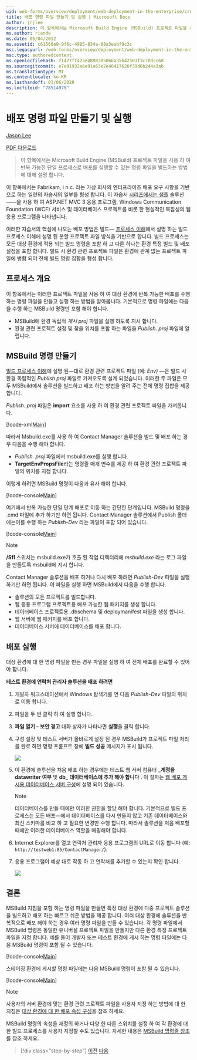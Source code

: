 ```yaml
---
uid: web-forms/overview/deployment/web-deployment-in-the-enterprise/creating-and-running-a-deployment-command-file
title: 배포 명령 파일 만들기 및 실행 | Microsoft Docs
author: jrjlee
description: 이 항목에서는 Microsoft Build Engine (MSBuild) 프로젝트 파일을 사용 하 여 배포를 단일 단계로 실행 하는 데 사용할 수 있는 명령 파일을 빌드하는 방법에 대해 설명 합니다.
ms.author: riande
ms.date: 05/04/2012
ms.assetid: c61560e9-9f6c-4985-834a-08a3eabf9c3c
msc.legacyurl: /web-forms/overview/deployment/web-deployment-in-the-enterprise/creating-and-running-a-deployment-command-file
msc.type: authoredcontent
ms.openlocfilehash: f1477ff423e4898385066a35b42503f3c70dcc68
ms.sourcegitcommit: e7e91932a6e91a63e2e46417626f39d6b244a3ab
ms.translationtype: MT
ms.contentlocale: ko-KR
ms.lasthandoff: 03/06/2020
ms.locfileid: "78514979"
---
```

# <a name="creating-and-running-a-deployment-command-file"></a>배포 명령 파일 만들기 및 실행

[Jason Lee](https://github.com/jrjlee)

[PDF 다운로드](https://msdnshared.blob.core.windows.net/media/MSDNBlogsFS/prod.evol.blogs.msdn.com/CommunityServer.Blogs.Components.WeblogFiles/00/00/00/63/56/8130.DeployingWebAppsInEnterpriseScenarios.pdf)

> 이 항목에서는 Microsoft Build Engine (MSBuild) 프로젝트 파일을 사용 하 여 반복 가능한 단일 프로세스로 배포를 실행할 수 있는 명령 파일을 빌드하는 방법에 대해 설명 합니다.

이 항목에서는 Fabrikam, i n c. 라는 가상 회사의 엔터프라이즈 배포 요구 사항을 기반으로 하는 일련의 자습서의 일부를 형성 합니다. 이 자습서 [시리즈에서는 샘플](the-contact-manager-solution.md) 솔루션&#x2014;&#x2014;을 사용 하 여 ASP.NET MVC 3 응용 프로그램, Windows Communication Foundation (WCF) 서비스 및 데이터베이스 프로젝트를 비롯 한 현실적인 복잡성의 웹 응용 프로그램을 나타냅니다.

이러한 자습서의 핵심에 나오는 배포 방법은 빌드&#x2014; [프로세스 이해](understanding-the-build-process.md)에서 설명 하는 빌드 프로세스 이해에 설명 된 분할 프로젝트 파일 방식을 기반으로 합니다. 빌드 프로세스는 모든 대상 환경에 적용 되는 빌드 명령을 포함 하 고 다른 하나는 환경 특정 빌드 및 배포 설정을 포함 합니다. 빌드 시 환경 관련 프로젝트 파일은 환경에 관계 없는 프로젝트 파일에 병합 되어 전체 빌드 명령 집합을 형성 합니다.

## <a name="process-overview"></a>프로세스 개요

이 항목에서는 이러한 프로젝트 파일을 사용 하 여 대상 환경에 반복 가능한 배포를 수행 하는 명령 파일을 만들고 실행 하는 방법을 알아봅니다. 기본적으로 명령 파일에는 다음을 수행 하는 MSBuild 명령만 포함 해야 합니다.

- MSBuild에 환경 독립적 *게시 proj* 파일을 실행 하도록 지시 합니다.
- 환경 관련 프로젝트 설정 및 찾을 위치를 포함 하는 파일을 *Publish. proj* 파일에 알립니다.

## <a name="create-an-msbuild-command"></a>MSBuild 명령 만들기

[빌드 프로세스 이해](understanding-the-build-process.md)에 설명 된&#x2014;대로 환경 관련 프로젝트 파일 (예: *Env)* &#x2014;은 빌드 시 환경 독립적인 *Publish proj* 파일로 가져오도록 설계 되었습니다. 이러한 두 파일은 모두 MSBuild에서 솔루션을 빌드하고 배포 하는 방법을 알려 주는 전체 명령 집합을 제공 합니다.

*Publish. proj* 파일은 **import** 요소를 사용 하 여 환경 관련 프로젝트 파일을 가져옵니다.

[!code-xml[Main](creating-and-running-a-deployment-command-file/samples/sample1.xml)]

따라서 Msbuild.exe를 사용 하 여 Contact Manager 솔루션을 빌드 및 배포 하는 경우 다음을 수행 해야 합니다.

- *Publish. proj* 파일에서 msbuild.exe를 실행 합니다.
- **TargetEnvPropsFile**라는 명령줄 매개 변수를 제공 하 여 환경 관련 프로젝트 파일의 위치를 지정 합니다.

이렇게 하려면 MSBuild 명령이 다음과 유사 해야 합니다.

[!code-console[Main](creating-and-running-a-deployment-command-file/samples/sample2.cmd)]

여기에서 반복 가능한 단일 단계 배포로 이동 하는 간단한 단계입니다. MSBuild 명령을 .cmd 파일에 추가 하기만 하면 됩니다. Contact Manager 솔루션에서 Publish 폴더에는이를 수행 하는 *Publish-Dev* 라는 파일이 포함 되어 있습니다.

[!code-console[Main](creating-and-running-a-deployment-command-file/samples/sample3.cmd)]

> [!NOTE]
> **/Sfl** 스위치는 msbuild.exe가 호출 된 작업 디렉터리에 *msbuild.exe* 라는 로그 파일을 만들도록 msbuild에 지시 합니다.

Contact Manager 솔루션을 배포 하거나 다시 배포 하려면 *Publish-Dev* 파일을 실행 하기만 하면 됩니다. 이 파일을 실행 하면 MSBuild에서 다음을 수행 합니다.

- 솔루션의 모든 프로젝트를 빌드합니다.
- 웹 응용 프로그램 프로젝트용 배포 가능한 웹 패키지를 생성 합니다.
- 데이터베이스 프로젝트용 .dbschema 및 deploymanifest 파일을 생성 합니다.
- 웹 서버에 웹 패키지를 배포 합니다.
- 데이터베이스 서버에 데이터베이스를 배포 합니다.

## <a name="run-the-deployment"></a>배포 실행

대상 환경에 대 한 명령 파일을 만든 경우 파일을 실행 하 여 전체 배포를 완료할 수 있어야 합니다.

**테스트 환경에 연락처 관리자 솔루션을 배포 하려면**

1. 개발자 워크스테이션에서 Windows 탐색기를 연 다음 *Publish-Dev* 파일의 위치로 이동 합니다.
2. 파일을 두 번 클릭 하 여 실행 합니다.
3. **파일 열기 – 보안 경고** 대화 상자가 나타나면 **실행**을 클릭 합니다.
4. 구성 설정 및 테스트 서버가 올바르게 설정 된 경우 MSBuild가 프로젝트 파일 처리를 완료 하면 명령 프롬프트 창에 **빌드 성공** 메시지가 표시 됩니다.

    ![](creating-and-running-a-deployment-command-file/_static/image1.png)
5. 이 환경에 솔루션을 처음 배포 하는 경우에는 테스트 웹 서버 컴퓨터 **\_계정을 datawriter 여부** 및 **db\_** **데이터베이스에 추가 해야 합니다** . 이 절차는 [웹 배포 게시용 데이터베이스 서버 구성](../configuring-server-environments-for-web-deployment/configuring-a-database-server-for-web-deploy-publishing.md)에 설명 되어 있습니다.

    > [!NOTE]
    > 데이터베이스를 만들 때에만 이러한 권한을 할당 해야 합니다. 기본적으로 빌드 프로세스는 모든 배포&#x2014;에서 데이터베이스를 다시 만들지 않고 기존 데이터베이스와 최신 스키마를 비교 하 고 필요한 변경만 수행 합니다. 따라서 솔루션을 처음 배포할 때에만 이러한 데이터베이스 역할을 매핑해야 합니다.
6. Internet Explorer를 열고 연락처 관리자 응용 프로그램의 URL로 이동 합니다 (예: `http://testweb1:85/ContactManager/`).
7. 응용 프로그램이 예상 대로 작동 하 고 연락처를 추가할 수 있는지 확인 합니다.

    ![](creating-and-running-a-deployment-command-file/_static/image2.png)

## <a name="conclusion"></a>결론

MSBuild 지침을 포함 하는 명령 파일을 만들면 특정 대상 환경에 다중 프로젝트 솔루션을 빌드하고 배포 하는 빠르고 쉬운 방법을 제공 합니다. 여러 대상 환경에 솔루션을 반복적으로 배포 해야 하는 경우 여러 명령 파일을 만들 수 있습니다. 각 명령 파일에서 MSBuild 명령은 동일한 유니버설 프로젝트 파일을 만들지만 다른 환경 특정 프로젝트 파일을 지정 합니다. 예를 들어 개발자 또는 테스트 환경에 게시 하는 명령 파일에는 다음 MSBuild 명령이 포함 될 수 있습니다.

[!code-console[Main](creating-and-running-a-deployment-command-file/samples/sample4.cmd)]

스테이징 환경에 게시할 명령 파일에는 다음 MSBuild 명령이 포함 될 수 있습니다.

[!code-console[Main](creating-and-running-a-deployment-command-file/samples/sample5.cmd)]

> [!NOTE]
> 사용자의 서버 환경에 맞는 환경 관련 프로젝트 파일을 사용자 지정 하는 방법에 대 한 지침은 [대상 환경에 대 한 배포 속성 구성](../configuring-server-environments-for-web-deployment/configuring-deployment-properties-for-a-target-environment.md)을 참조 하세요.

MSBuild 명령의 속성을 재정의 하거나 다양 한 다른 스위치를 설정 하 여 각 환경에 대 한 빌드 프로세스를 사용자 지정할 수도 있습니다. 자세한 내용은 [MSBuild 명령줄 참조](https://msdn.microsoft.com/library/ms164311.aspx)를 참조 하세요.

> [!div class="step-by-step"]
> [이전](deploying-database-projects.md)
> [다음](manually-installing-web-packages.md)
